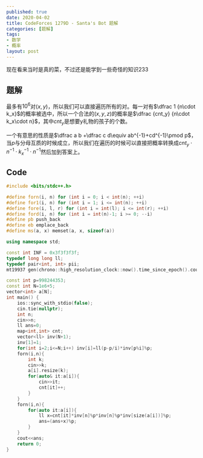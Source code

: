 ```yaml
---
published: true
date: 2020-04-02
title: CodeForces 1279D - Santa's Bot 题解
categories: [题解]
tags:
- 数学
- 概率
layout: post
---
```

现在看来当时是真的菜，不过还是能学到一些奇怪的知识233


## 题解

最多有$10^6$对$(x,y)$，所以我们可以直接遍历所有的对。每一对有$\dfrac 1 {n\cdot k_x}$的概率被选中，所以一个合法的$(x,y,z)$的概率是$\dfrac {cnt_y} {n\cdot k_x\cdot n}$，其中$cnt_y$是想要y礼物的孩子的个数。

一个有意思的性质是$\dfrac a b +\dfrac c d\equiv ab^{-1}+cd^{-1}\pmod p$，当$p$与分母互质的时候成立，所以我们在遍历的时候可以直接把概率转换成$cnt_y\cdot n^{-1}\cdot k_x^{-1}\cdot n^{-1}$然后加到答案上。

## Code
```cpp
#include <bits/stdc++.h>

#define forn(i, n) for (int i = 0; i < int(n); ++i)
#define for1(i, n) for (int i = 1; i <= int(n); ++i)
#define fore(i, l, r) for (int i = int(l); i <= int(r); ++i)
#define ford(i, n) for (int i = int(n)-1; i >= 0; --i)
#define pb push_back
#define eb emplace_back
#define ms(a, x) memset(a, x, sizeof(a))

using namespace std;

const int INF = 0x3f3f3f3f;
typedef long long ll;
typedef pair<int, int> pii;
mt19937 gen(chrono::high_resolution_clock::now().time_since_epoch().count());

const int p=998244353;
const int N=1e6+5;
vector<int> a[N];
int main() {
    ios::sync_with_stdio(false);
    cin.tie(nullptr);
	int n;
    cin>>n;
    ll ans=0;
    map<int,int> cnt;
    vector<ll> inv(N+1);
    inv[1]=1;
    for(int i=2;i<=N;i++) inv[i]=ll(p-p/i)*inv[p%i]%p;
    forn(i,n){
        int k;
        cin>>k;
        a[i].resize(k);
        for(auto& it:a[i]){
            cin>>it;
            cnt[it]++;
        }
    }
    forn(i,n){
        for(auto it:a[i]){
            ll x=cnt[it]*inv[n]%p*inv[n]%p*inv[size(a[i])]%p;
            ans=(ans+x)%p;
        }
    }
    cout<<ans;
    return 0;
}
```
